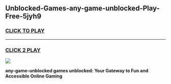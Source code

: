 
## Unblocked-Games-any-game-unblocked-Play-Free-5jyh9
<h3>
<a href="https://premium76.site?title=any-game-unblocked&ref=17A">CLICK TO PLAY</a></h3>
<hr>

<h3>
<a href="https://premium76.site?title=any-game-unblocked&ref=17A">CLICK 2 PLAY</a>
  
</h3>

<a href="https://premium76.site?title=any-game-unblocked&ref=17A"><img src="https://clearcache.store/games.png"></a>


**any-game-unblocked games unblocked: Your Gateway to Fun and Accessible Online Gaming**
